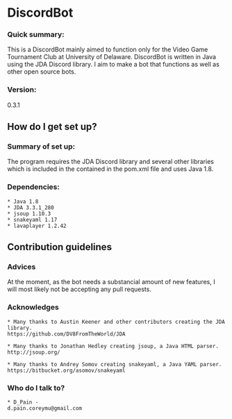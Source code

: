 # DiscordBot
### Quick summary: ###
This is a DiscordBot mainly aimed to function only for the Video Game Tournament Club at University of Delaware. DiscordBot is written in Java using the JDA Discord library. I aim to make a bot that functions as well as other open source bots.
### Version: ###
0.3.1

## How do I get set up? ##
### Summary of set up: ###
The program requires the JDA Discord library and several other libraries which is included in the contained in the pom.xml file and uses Java 1.8.
### Dependencies: ###
	* Java 1.8
	* JDA 3.3.1_280
	* jsoup 1.10.3
	* snakeyaml 1.17
	* lavaplayer 1.2.42

## Contribution guidelines ##
### Advices ###
At the moment, as the bot needs a substancial amount of new features, I will most likely not be accepting any pull requests.

### Acknowledges ###
	* Many thanks to Austin Keener and other contributors creating the JDA library.
    https://github.com/DV8FromTheWorld/JDA
	
	* Many thanks to Jonathan Hedley creating jsoup, a Java HTML parser.
	http://jsoup.org/
	
	* Many thanks to Andrey Somov creating snakeyaml, a Java YAML parser.
	https://bitbucket.org/asomov/snakeyaml

### Who do I talk to? ###
	* D_Pain - 
	d.pain.coreymu@gmail.com

